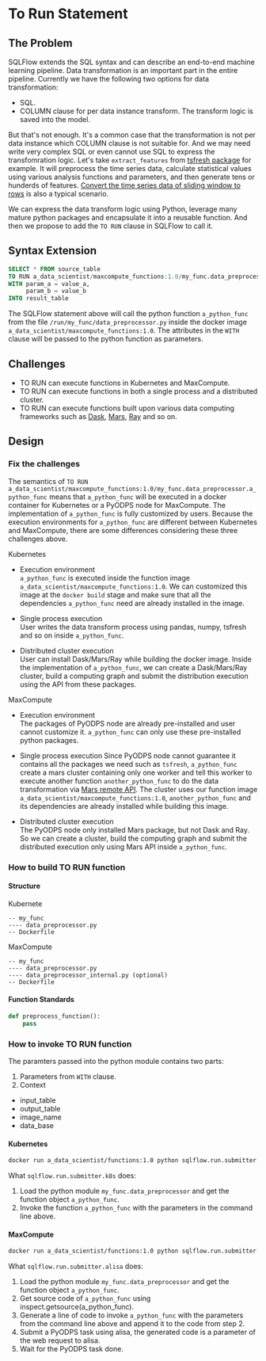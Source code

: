 # To Run Statement

## The Problem

SQLFlow extends the SQL syntax and can describe an end-to-end machine learning pipeline. Data transformation is an important part in the entire pipeline. Currently we have the following two options for data transformation:

- SQL.
- COLUMN clause for per data instance transform. The transform logic is saved into the model.

But that's not enough. It's a common case that the transformation is not per data instance which COLUMN clause is not suitable for. And we may need write very complex SQL or even cannot use SQL to express the transfomration logic. Let's take `extract_features` from [tsfresh package](https://tsfresh.readthedocs.io/en/latest/api/tsfresh.feature_extraction.html#module-tsfresh.feature_extraction.extraction) for example. It will preprocess the time series data, calculate statistical values using various analysis functions and parameters, and then generate tens or hunderds of features. [Convert the time series data of sliding window to rows](https://github.com/sql-machine-learning/sqlflow/issues/2238) is also a typical scenario.

We can express the data transform logic using Python, leverage many mature python packages and encapsulate it into a reusable function. And then we propose to add the `TO RUN` clause in SQLFlow to call it.

## Syntax Extension

```SQL
SELECT * FROM source_table
TO RUN a_data_scientist/maxcompute_functions:1.0/my_func.data_preprocessor.a_python_func
WITH param_a = value_a,
     param_b = value_b
INTO result_table
```

The SQLFlow statement above will call the python function `a_python_func` from the file `/run/my_func/data_preprocessor.py` inside the docker image `a_data_scientist/maxcompute_functions:1.0`. The attributes in the `WITH` clause will be passed to the python function as parameters.

## Challenges

- TO RUN can execute functions in Kubernetes and MaxCompute.
- TO RUN can execute functions in both a single process and a distributed cluster.
- TO RUN can execute functions built upon various data computing frameworks such as [Dask](https://github.com/dask/dask), [Mars](https://github.com/mars-project/mars), [Ray](https://github.com/ray-project/ray) and so on.

## Design

### Fix the challenges

The semantics of `TO RUN a_data_scientist/maxcompute_functions:1.0/my_func.data_preprocessor.a_python_func` means that `a_python_func` will be executed in a docker container for Kubernetes or a PyODPS node for MaxCompute. The implementation of `a_python_func` is fully customized by users. Because the execution environments for `a_python_func` are different between Kubernetes and MaxCompute, there are some differences considering these three challenges above.

Kubernetes

- Execution environment  
  `a_python_func` is executed inside the function image `a_data_scientist/maxcompute_functions:1.0`. We can customized this image at the `docker build` stage and make sure that all the dependencies `a_python_func` need are already installed in the image.

- Single process execution  
  User writes the data transform process using pandas, numpy, tsfresh and so on inside `a_python_func`.

- Distributed cluster execution  
  User can install Dask/Mars/Ray while building the docker image. Inside the implementation of `a_python_func`, we can create a Dask/Mars/Ray cluster, build a computing graph and submit the distribution execution using the API from these packages.

MaxCompute

- Execution environment  
  The packages of PyODPS node are already pre-installed and user cannot customize it. `a_python_func` can only use these pre-installed python packages.

- Single process execution
  Since PyODPS node cannot guarantee it contains all the packages we need such as `tsfresh`, `a_python_func` create a mars cluster containing only one worker and tell this worker to execute another function `another_python_func` to do the data transformation via [Mars remote API](https://github.com/mars-project/mars/issues/1227). The cluster uses our function image `a_data_scientist/maxcompute_functions:1.0`, `another_python_func` and its dependencies are already installed while building this image.
  
- Distributed cluster execution  
  The PyODPS node only installed Mars package, but not Dask and Ray. So we can create a cluster, build the computing graph and submit the distributed execution only using Mars API inside `a_python_func`.

### How to build TO RUN function

#### Structure

Kubernete

```TXT
-- my_func
---- data_preprocessor.py
-- Dockerfile
```

MaxCompute

```TXT
-- my_func
---- data_preprocessor.py
---- data_preprocessor_internal.py (optional)
-- Dockerfile
```

#### Function Standards

```Python
def preprocess_function():
    pass
```

### How to invoke TO RUN function

The paramters passed into the python module contains two parts:

1. Parameters from `WITH` clause.
2. Context

- input_table
- output_table
- image_name
- data_base

#### Kubernetes

```BASH
docker run a_data_scientist/functions:1.0 python sqlflow.run.submitter.k8s --func_name my_func.data_preprocessor.a_python_func --param_a value_a --param_b value_b --input_table itable --output_table otable --image_name a_data_scientist/functions:1.0 --database hive
```

What `sqlflow.run.submitter.k8s` does:

1. Load the python module `my_func.data_preprocessor` and get the function object `a_python_func`.
2. Invoke the function `a_python_func` with the parameters in the command line above.

#### MaxCompute

```BASH
docker run a_data_scientist/functions:1.0 python sqlflow.run.submitter.alisa --func_name my_func.data_preprocessor.a_python_func --param_a value_a --param_b value_b --input_table in_table --output_table out_table --image_name a_data_scientist/functions:1.0 --database maxcompute
```

What `sqlflow.run.submitter.alisa` does:

1. Load the python module `my_func.data_preprocessor` and get the function object `a_python_func`.
2. Get source code of `a_python_func` using inspect.getsource(a_python_func).
3. Generate a line of code to invoke `a_python_func` with the parameters from the command line above and append it to the code from step 2.
4. Submit a PyODPS task using alisa, the generated code is a parameter of the web request to alisa.
5. Wait for the PyODPS task done.

